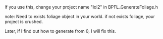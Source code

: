 If you use this, change your project name "lol2" in BPFL_GenerateFoliage.h

note: Need to exists foliage object in your world. if not exists foliage, your project is crushed.

Later, if I find out how to generate from 0, I will fix this.
